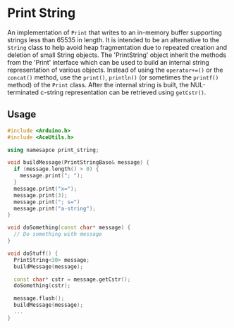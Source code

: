 # Print String

An implementation of `Print` that writes to an in-memory buffer supporting
strings less than 65535 in length. It is intended to be an alternative to the
`String` class to help avoid heap fragmentation due to repeated creation and
deletion of small String objects. The 'PrintString' object inherit the methods
from the 'Print' interface which can be used to build an internal string
representation of various objects. Instead of using the `operator+=()` or the
`concat()` method, use the `print()`, `println()` (or sometimes the `printf()`
method) of the `Print` class. After the internal string is built, the
NUL-terminated c-string representation can be retrieved using `getCstr()`.

## Usage

```C++
#include <Arduino.h>
#include <AceUtils.h>

using namesapce print_string;

void buildMessage(PrintStringBase& message) {
  if (message.length() > 0) {
    message.print("; ");
  }
  message.print("x=");
  message.print(3);
  message.print("; s=")
  message.print("a-string");
}

void doSomething(const char* message) {
  // Do something with message
}

void doStuff() {
  PrintString<30> message;
  buildMessage(message);

  const char* cstr = message.getCstr();
  doSomething(cstr);

  message.flush();
  buildMessage(message);
  ...
}
```
